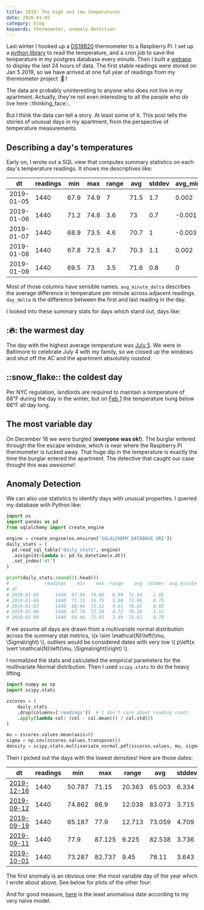 ```yaml
---
title: 2019: The high and low temperatures
date: 2020-01-05
category: blog
keywords: thermometer, anomaly detection
---
```


Last winter I hooked up a [DS18B20](https://www.adafruit.com/product/374) thermometer to a Raspberry Pi. I set up a [python library](https://github.com/nolanbconaway/thermometer) to read the temperature, and a cron job to save the temperature in my postgres database every minute. Then I built a [webapp](https://temp-in-nolans-apartment.herokuapp.com/) to display the last 24 hours of data. The first stable readings were stored on Jan 5 2019, so we have arrived at one full year of readings from my thermometer project ::tada::!

The data are probably uninteresting to anyone who does not live in my apartment. Actually, they're not even interesting to all the people who _do_ live here ::thinking_face::.

But I think the data can tell a story. At least some of it. This post tells the stories of unusual days in my apartment, from the perspective of temperature measurements.

## Describing a day's temperatures

Early on, I wrote out a SQL view that computes summary statistics on each day's temperature readings. It shows me descriptives like:

| dt         | readings | min  | max  | range | avg  | stddev | avg\_minute\_delta | day\_delta |
|------------|----------|------|------|-------|------|--------|--------------------|------------|
| 2019-01-05 | 1440     | 67.9 | 74.9 | 7     | 71.5 | 1.7    | 0.002              | -3.4       |
| 2019-01-06 | 1440     | 71.2 | 74.8 | 3.6   | 73   | 0.7    | -0.001             | 1.2        |
| 2019-01-07 | 1440     | 68.9 | 73.5 | 4.6   | 70.7 | 1      | -0.003             | 3.7        |
| 2019-01-08 | 1440     | 67.8 | 72.5 | 4.7   | 70.3 | 1.1    | 0.002              | -2.4       |
| 2019-01-09 | 1440     | 69.5 | 73   | 3.5   | 71.6 | 0.8    | 0                  | 0.3        |

Most of those columns have sensible names. `avg_minute_delta` describes the average difference in temperature per minute across adjacent readings. `day_delta` is the difference between the first and last reading in the day.

I looked into these summary stats for days which stand out, days like:

## ::fire:: the warmest day

<object type="image/svg+xml" data="{attach}warmest.svg"></object>

The day with the highest average temperature was [July 5](https://temp-in-nolans-apartment.herokuapp.com/date/2019-07-05). We were in Baltimore to celebrate July 4 with my family, so we closed up the windows and shut off the AC and the apartment absolutely _roasted_.

## ::snow_flake:: the coldest day

<object type="image/svg+xml" data="{attach}coldest.svg"></object>

Per NYC regulation, landlords are required to maintain a temperature of 68&#8457; during the day in the winter, but on [Feb 1](https://temp-in-nolans-apartment.herokuapp.com/date/2019-02-01) the temperature hung below 66&#8457; all day long. 

## The most variable day

<object type="image/svg+xml" data="{attach}most_stddev.svg"></object>

On December 16 we were burgled (**everyone was ok!**). The burglar entered through the fire escape window, which is near where the Raspberry Pi thermometer is tucked away. That huge dip in the temperature is exactly the time the burglar entered the apartment. The detective that caught our case thought this was _awesome_!

## Anomaly Detection

We can also use statistics to identify days with unusual properties. I queried my database with Python like:


```python
import os
import pandas as pd
from sqlalchemy import create_engine

engine = create_engine(os.environ['SQLALCHEMY_DATABASE_URI'])
daily_stats = (
  pd.read_sql_table("daily_stats", engine)
  .assign(dt=lambda x: pd.to_datetime(x.dt))
  .set_index('dt')
)

print(daily_stats.round(2).head())
#             readings    min    max  range    avg  stddev  avg_minute_delta  day_delta
# dt                                                                                   
# 2019-01-05      1440  67.89  74.86   6.98  71.54    1.65               0.0      -3.38
# 2019-01-06      1440  71.15  74.75   3.60  72.96    0.75              -0.0       1.24
# 2019-01-07      1440  68.90  73.51   4.61  70.65    0.95              -0.0       3.71
# 2019-01-08      1440  67.78  72.50   4.72  70.28    1.12               0.0      -2.36
# 2019-01-09      1440  69.46  72.95   3.49  71.62    0.79              -0.0       0.34
```

If we assume all days are drawn from a multivariate normal distribution across the summary stat metrics, \\(x \sim \mathcal{N}\left(\mu, \Sigma\right) \\), outliers would be considered dates with very low \\( p\left(x \vert  \mathcal{N}\left(\mu, \Sigma\right)\right) \\).

I normalized the stats and calculated the empirical parameters for the multivariate Normal distribution. Then I used `scipy.stats` to do the heavy lifting.

```python
import numpy as np
import scipy.stats

zscores = (
    daily_stats
    .drop(columns=['readings'])  # I don't care about reading count
    .apply(lambda col: (col - col.mean()) / col.std())
)

mu = zscores.values.mean(axis=0)
sigma = np.cov(zscores.values.transpose())
density = scipy.stats.multivariate_normal.pdf(zscores.values, mu, sigma)
```

Then I picked out the days with the lowest densities! Here are those dates:

| dt                                                                           | readings | min    | max    | range  | avg    | stddev | avg\_minute\_delta | day\_delta |
|------------------------------------------------------------------------------|----------|--------|--------|--------|--------|--------|--------------------|------------|
| [2019-12-16](https://temp-in-nolans-apartment.herokuapp.com/date/2019-12-16) | 1440     | 50.787 | 71.15  | 20.363 | 65.003 | 6.334  | -0.003             | 3.6        |
| [2019-09-12](https://temp-in-nolans-apartment.herokuapp.com/date/2019-09-12) | 1440     | 74.862 | 86.9   | 12.038 | 83.073 | 3.715  | -0.008             | 11.925     |
| [2019-09-19](https://temp-in-nolans-apartment.herokuapp.com/date/2019-09-19) | 1440     | 65.187 | 77.9   | 12.713 | 73.059 | 4.709  | 0.005              | -7.987     |
| [2019-09-11](https://temp-in-nolans-apartment.herokuapp.com/date/2019-09-11) | 1440     | 77.9   | 87.125 | 9.225  | 82.538 | 3.736  | 0.006              | -8.1       |
| [2019-10-01](https://temp-in-nolans-apartment.herokuapp.com/date/2019-10-01) | 1440     | 73.287 | 82.737 | 9.45   | 78.11  | 3.643  | 0.005              | -7.313     |

The first anomaly is an obvious one: the most variable day of the year which I wrote about above. See below for plots of the other four:

<object type="image/svg+xml" data="{attach}anomaly-2019-09-12.svg"></object>
<object type="image/svg+xml" data="{attach}anomaly-2019-09-19.svg"></object>
<object type="image/svg+xml" data="{attach}anomaly-2019-09-11.svg"></object>
<object type="image/svg+xml" data="{attach}anomaly-2019-10-01.svg"></object>

And for good measure, [here](https://temp-in-nolans-apartment.herokuapp.com/date/2019-03-22) is the least anomalous date according to my very naive model.

<object type="image/svg+xml" data="{attach}nonanomaly.svg"></object>
